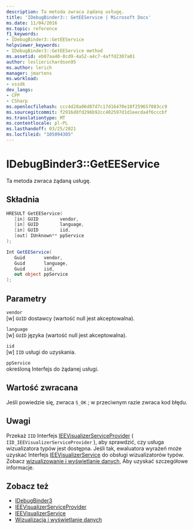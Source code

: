 ```yaml
---
description: Ta metoda zwraca żądaną usługę.
title: 'IDebugBinder3:: GetEEService | Microsoft Docs'
ms.date: 11/04/2016
ms.topic: reference
f1_keywords:
- IDebugBinder3::GetEEService
helpviewer_keywords:
- IDebugBinder3::GetEEService method
ms.assetid: eb07aa40-8cd9-4a52-a4c7-4affd2307a01
author: leslierichardson95
ms.author: lerich
manager: jmartens
ms.workload:
- vssdk
dev_langs:
- CPP
- CSharp
ms.openlocfilehash: ccc4d28a06d87d7c17d16470e10f259657083cc9
ms.sourcegitcommit: f2916d8fd296b92cc402597d1d1eecda4f6cccbf
ms.translationtype: MT
ms.contentlocale: pl-PL
ms.lasthandoff: 03/25/2021
ms.locfileid: "105094305"
---
```

# <a name="idebugbinder3geteeservice"></a>IDebugBinder3::GetEEService
Ta metoda zwraca żądaną usługę.

## <a name="syntax"></a>Składnia

```cpp
HRESULT GetEEService(
   [in] GUID        vendor,
   [in] GUID        language,
   [in] GUID        iid,
   [out] IUnknown** ppService
);
```

```csharp
Int GetEEService(
   Guid       vendor,
   Guid       language,
   Guid       iid,
   out object ppService
);
```

## <a name="parameters"></a>Parametry
`vendor`\
[w] `GUID` dostawcy (wartość null jest akceptowalna).

`language`\
[w] `GUID` języka (wartość null jest akceptowalna).

`iid`\
[w] `IID` usługi do uzyskania.

`ppService`\
określoną Interfejs do żądanej usługi.

## <a name="return-value"></a>Wartość zwracana
 Jeśli powiedzie się, zwraca `S_OK` ; w przeciwnym razie zwraca kod błędu.

## <a name="remarks"></a>Uwagi
 Przekaż `IID` Interfejs [IEEVisualizerServiceProvider](../../../extensibility/debugger/reference/ieevisualizerserviceprovider.md) ( `IID_IEEVisualizerServiceProvider` ), aby sprawdzić, czy usługa wizualizatora typów jest dostępna. Jeśli tak, ewaluatora wyrażeń może uzyskać Interfejs [IEEVisualizerService](../../../extensibility/debugger/reference/ieevisualizerservice.md) do obsługi wizualizatorów typów. Zobacz [wizualizowanie i wyświetlanie danych,](../../../extensibility/debugger/visualizing-and-viewing-data.md) Aby uzyskać szczegółowe informacje.

## <a name="see-also"></a>Zobacz też
- [IDebugBinder3](../../../extensibility/debugger/reference/idebugbinder3.md)
- [IEEVisualizerServiceProvider](../../../extensibility/debugger/reference/ieevisualizerserviceprovider.md)
- [IEEVisualizerService](../../../extensibility/debugger/reference/ieevisualizerservice.md)
- [Wizualizacja i wyświetlanie danych](../../../extensibility/debugger/visualizing-and-viewing-data.md)
